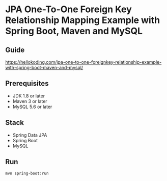 # JPA One-To-One Foreign Key Relationship Mapping Example with Spring Boot, Maven and MySQL

## Guide
https://hellokoding.com/jpa-one-to-one-foreignkey-relationship-example-with-spring-boot-maven-and-mysql/

## Prerequisites
- JDK 1.8 or later
- Maven 3 or later
- MySQL 5.6 or later

## Stack
- Spring Data JPA
- Spring Boot
- MySQL

## Run
`mvn spring-boot:run`

